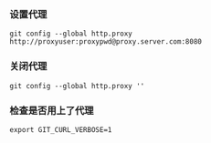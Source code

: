 ### 设置代理
```
git config --global http.proxy http://proxyuser:proxypwd@proxy.server.com:8080
```

### 关闭代理
```
git config --global http.proxy ''
```

### 检查是否用上了代理
```
export GIT_CURL_VERBOSE=1
```
